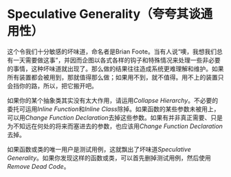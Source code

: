 # Speculative Generality（夸夸其谈通用性）

这个令我们十分敏感的坏味道，命名者是Brian Foote。当有人说“噢，我想我们总有一天需要做这事”，并因而企图以各式各样的钩子和特殊情况来处理一些非必要的事情，这种坏味道就出现了。那么做的结果往往造成系统更难理解和维护。如果所有装置都会被用到，那就值得那么做；如果用不到，就不值得。用不上的装置只会挡你的路，所以，把它搬开吧。

如果你的某个抽象类其实没有太大作用，请运用*Collapse Hierarchy*。不必要的委托可运用*Inline Function*和*Inline Class*除掉。如果函数的某些参数未被用上，可以用*Change Function Declaration*去掉这些参数。如果有并非真正需要、只是为不知远在何处的将来而塞进去的参数，也应该用*Change Function Declaration*去掉。

如果函数或类的唯一用户是测试用例，这就飘出了坏味道*Speculative Generality*。如果你发现这样的函数或类，可以首先删掉测试用例，然后使用*Remove Dead Code*。